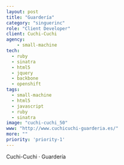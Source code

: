 ```yaml
---
layout: post
title: "Guardería"
category: "singuerinc"
role: "Client Developer"
client: Cuchi-Cuchi
agency:
    - small-machine
tech:
  - ruby
  - sinatra
  - html5
  - jquery
  - backbone
  - openshift
tags:
  - small-machine
  - html5
  - javascript
  - ruby
  - sinatra
image: "cuchi-cuchi_50"
www: "http://www.cuchicuchi-guarderia.es/"
more: ""
priority: 'priority-1'
---
```


Cuchi-Cuchi · Guardería
